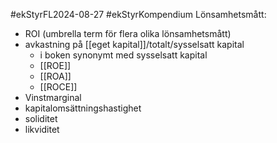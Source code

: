 #ekStyrFL2024-08-27
#ekStyrKompendium 
Lönsamhetsmått:
- ROI (umbrella term för flera olika lönsamhetsmått)
- avkastning på [[eget kapital]]/totalt/sysselsatt kapital 
	- i boken synonymt med sysselsatt kapital
	- [[ROE]]
	- [[ROA]]
	- [[ROCE]]
- Vinstmarginal
- kapitalomsättningshastighet
- soliditet
- likviditet

